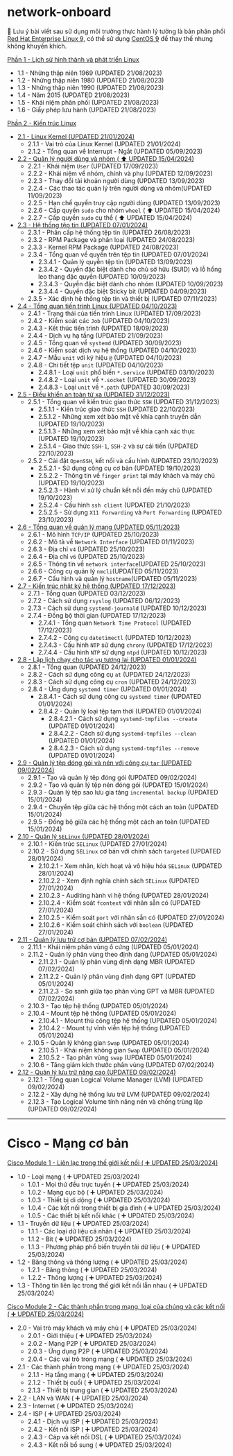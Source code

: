 # network-onboard

:pushpin: Lưu ý bài viết sau sử dụng môi trường thực hành lý tưởng là bản phân phối [Red Hat Enterprise Linux 9](https://access.redhat.com/downloads/content/479/ver=/rhel---9/9.3/x86_64/product-software), có thể sử dụng [CentOS 9](https://cloud.centos.org/centos/9-stream/x86_64/images/) để thay thế nhưng không khuyến khích.

[Phần 1 - Lịch sử hình thành và phát triển Linux](https://github.com/volehuy1998/network-onboard/blob/master/linux-onboard/1.0%20-%20linux-history-onboard.md)

- 1.1 - Những thập niên 1969 (UPDATED 21/08/2023)
- 1.2 - Những thập niên 1980 (UPDATED 21/08/2023)
- 1.3 - Những thập niên 1990 (UPDATED 21/08/2023)
- 1.4 - Năm 2015 (UPDATED 21/08/2023)
- 1.5 - Khái niệm phân phối (UPDATED 21/08/2023)
- 1.6 - Giấy phép lưu hành (UPDATED 21/08/2023)

[Phần 2 - Kiến trúc Linux](https://github.com/volehuy1998/network-onboard/blob/master/linux-onboard/2.0%20-%20linux-arch-onboard.md)

- [2.1 - Linux Kernel (UPDATED 21/01/2024)](https://github.com/volehuy1998/network-onboard/blob/master/linux-onboard/2.1%20-%20linux-arch-onboard.md#linux_kernel)
  - 2.1.1 - Vai trò của Linux Kernel (UPDATED 21/01/2024)
  - 2.1.2 - Tổng quan về Interrupt - Ngắt (UPDATED 05/09/2023)
- [2.2 - Quản lý người dùng và nhóm ( :arrow_up: UPDATED 15/04/2024)](https://github.com/volehuy1998/network-onboard/blob/master/linux-onboard/2.2%20-%20linux-user-management.md#user_and_group)
  - 2.2.1 - Khái niệm `User` (UPDATED 17/09/2023)
  - 2.2.2 - Khái niệm về nhóm, chính và phụ (UPDATED 12/09/2023)
  - 2.2.3 - Thay đổi tài khoản người dùng (UPDATED 13/09/2023)
  - 2.2.4 - Các thao tác quản lý trên người dùng và nhóm(UPDATED 11/09/2023)
  - 2.2.5 - Hạn chế quyền truy cập người dùng (UPDATED 13/09/2023)
  - 2.2.6 - Cấp quyền `sudo` cho nhóm `wheel` ( :arrow_up: UPDATED 15/04/2024)
  - 2.2.7 - Cấp quyền `sudo` cụ thể ( :arrow_up: UPDATED 15/04/2024)
- [2.3 - Hệ thống tệp tin (UPDATED 07/01/2024)](https://github.com/volehuy1998/network-onboard/blob/master/linux-onboard/2.3%20-%20linux-file-system-overview.md#fs)
  - 2.3.1 - Phân cấp hệ thống tệp tin (UPDATED 26/08/2023)
  - 2.3.2 - RPM Package và phân loại (UPDATED 24/08/2023)
  - 2.3.3 - Kernel RPM Package (UPDATED 24/08/2023)
  - 2.3.4 - Tổng quan về quyền trên tệp tin (UPDATED 07/01/2024)
    - 2.3.4.1 - Quản lý quyền tệp tin (UPDATED 13/09/2023)
    - 2.3.4.2 - Quyền đặc biệt dành cho chủ sở hữu (SUID) và lỗ hổng leo thang đặc quyền (UPDATED 10/09/2023)
    - 2.3.4.3 - Quyền đặc biệt dành cho nhóm (UPDATED 10/09/2023)
    - 2.3.4.4 - Quyền đặc biệt Sticky bit (UPDATED 04/09/2023)
  - 2.3.5 - Xác định hệ thống tệp tin và thiết bị (UPDATED 07/11/2023)
- [2.4 - Tổng quan tiến trình Linux (UPDATED 04/10/2023)](https://github.com/volehuy1998/network-onboard/blob/master/linux-onboard/2.4%20-%20linux-process-overview.md#linux_process)
  - 2.4.1 - Trạng thái của tiến trình Linux (UPDATED 17/09/2023)
  - 2.4.2 - Kiểm soát các `Job` (UPDATED 04/10/2023)
  - 2.4.3 - Kết thúc tiến trình (UPDATED 18/09/2023)
  - 2.4.4 - Dịch vụ hạ tầng (UPDATED 21/09/2023)
  - 2.4.5 - Tổng quan về `systemd` (UPDATED 30/09/2023)
  - 2.4.6 - Kiểm soát dịch vụ hệ thống (UPDATED 04/10/2023)
  - 2.4.7 - Mẫu `unit` với ký hiệu `@` (UPDATED 04/10/2023)
  - 2.4.8 - Chi tiết tệp `unit` (UPDATED 04/10/2023)
    - 2.4.8.1 - Loại `unit` phổ biến `*.service` (UPDATED 03/10/2023)
    - 2.4.8.2 - Loại `unit` về `*.socket` (UPDATED 30/09/2023)
    - 2.4.8.3 - Loại `unit` về `*.path` (UPDATED 30/09/2023)
- [2.5 - Điều khiển an toàn từ xa (UPDATED 31/12/2023)](https://github.com/volehuy1998/network-onboard/blob/master/linux-onboard/2.5%20-%20linux-secure-remote-overview.md#remote_connection)
  - 2.5.1 - Tổng quan về kiến trúc giao thức `SSH` (UPDATED 31/12/2023)
    - 2.5.1.1 - Kiến trúc giao thức `SSH` (UPDATED 22/10/2023)
    - 2.5.1.2 - Những xem xét bảo mật về khía cạnh truyền dẫn (UPDATED 19/10/2023)
    - 2.5.1.3 - Những xem xét bảo mật về khía cạnh xác thực (UPDATED 19/10/2023)
    - 2.5.1.4 - Giao thức `SSH-1`, `SSH-2` và sự cải tiến (UPDATED 22/10/2023)
  - 2.5.2 - Cài đặt `OpenSSH`, kết nối và cấu hình (UPDATED 23/10/2023)
    - 2.5.2.1 - Sử dụng công cụ cơ bản (UPDATED 19/10/2023)
    - 2.5.2.2 - Thông tin về `finger print` tại máy khách và máy chủ (UPDATED 19/10/2023)
    - 2.5.2.3 - Hành vi xử lý chuẩn kết nối đến máy chủ (UPDATED 19/10/2023)
    - 2.5.2.4 - Cấu hình `ssh client` (UPDATED 21/10/2023)
    - 2.5.2.5 - Sử dụng `X11 Forwarding` và `Port Forwarding` (UPDATED 23/10/2023)
- [2.6 - Tổng quan về quản lý mạng (UPDATED 05/11/2023)](https://github.com/volehuy1998/network-onboard/blob/master/linux-onboard/2.6%20-%20linux-network-overview.md#network_manage)
  - 2.6.1 - Mô hình `TCP/IP` (UPDATED 25/10/2023)
  - 2.6.2 - Mô tả về `Network Interface` (UPDATED 01/11/2023)
  - 2.6.3 - Địa chỉ `v4` (UPDATED 25/10/2023)
  - 2.6.4 - Địa chỉ `v6` (UPDATED 25/10/2023)
  - 2.6.5 - Thông tin về `network interface`(UPDATED 25/10/2023)
  - 2.6.6 - Công cụ quản lý `nmcli`(UPDATED 05/11/2023)
  - 2.6.7 - Cấu hình và quản lý `hostname`(UPDATED 05/11/2023)
- [2.7 - Kiến trúc nhật ký hệ thống (UPDATED 17/12/2023)](https://github.com/volehuy1998/network-onboard/blob/master/linux-onboard/2.7%20-%20linux-system-log-architecture-overview.md#sys_log_arch)
  - 2.7.1 - Tổng quan (UPDATED 03/12/2023)
  - 2.7.2 - Cách sử dụng `rsyslog` (UPDATED 06/12/2023)
  - 2.7.3 - Cách sử dụng `systemd-journald` (UPDATED 10/12/2023)
  - 2.7.4 - Đồng bộ thời gian (UPDATED 17/12/2023)
    - 2.7.4.1 - Tổng quan `Network Time Protocol` (UPDATED 17/12/2023)
    - 2.7.4.2 - Công cụ `datetimectl` (UPDATED 10/12/2023)
    - 2.7.4.3 - Cấu hình `NTP` sử dụng `chrony` (UPDATED 17/12/2023)
    - 2.7.4.4 - Cấu hình `NTP` sử dụng `ntpd` (UPDATED 10/12/2023)
- [2.8 - Lập lịch chạy cho tác vụ tương lai (UPDATED 01/01/2024)](https://github.com/volehuy1998/network-onboard/blob/master/linux-onboard/2.8%20-%20linux-job-scheduler.md#schedule_job)
  - 2.8.1 - Tổng quan (UPDATED 24/12/2023)
  - 2.8.2 - Cách sử dụng công cụ `at` (UPDATED 24/12/2023)
  - 2.8.3 - Cách sử dụng công cụ `cron` (UPDATED 24/12/2023)
  - 2.8.4 - Ứng dụng `systemd timer` (UPDATED 01/01/2024)
    - 2.8.4.1 - Cách sử dụng công cụ `systemd timer` (UPDATED 01/01/2024)
    - 2.8.4.2 - Quản lý loại tệp tạm thời (UPDATED 01/01/2024)
      - 2.8.4.2.1 - Cách sử dụng `systemd-tmpfiles --create` (UPDATED 01/01/2024)
      - 2.8.4.2.2 - Cách sử dụng `systemd-tmpfiles --clean` (UPDATED 01/01/2024)
      - 2.8.4.2.3 - Cách sử dụng `systemd-tmpfiles --remove` (UPDATED 01/01/2024)
- [2.9 - Quản lý tệp đóng gói và nén với công cụ `tar` (UPDATED 09/02/2024)](https://github.com/volehuy1998/network-onboard/blob/master/linux-onboard/2.9%20-%20linux-manage-compressed-tar-archives.md#manage_compress_tar_archive)
    - 2.9.1 - Tạo và quản lý tệp đóng gói (UPDATED 09/02/2024)
    - 2.9.2 - Tạo và quản lý tệp nén đóng gói (UPDATED 15/01/2024)
    - 2.9.3 - Quản lý tệp sao lưu gia tăng `incremental backup` (UPDATED 15/01/2024)
    - 2.9.4 - Chuyển tệp giữa các hệ thống một cách an toàn (UPDATED 15/01/2024)
    - 2.9.5 - Đồng bộ giữa các hệ thống một cách an toàn (UPDATED 15/01/2024)
- [2.10 - Quản lý `SELinux` (UPDATED 28/01/2024)](https://github.com/volehuy1998/network-onboard/blob/master/linux-onboard/2.10%20-%20linux-se-mode.md#selinux_manage)
    - 2.10.1 - Kiến trúc `SELinux` (UPDATED 27/01/2024)
    - 2.10.2 - Sử dụng `SELinux` cơ bản với chính sách `targeted` (UPDATED 28/01/2024)
      - 2.10.2.1 - Xem nhãn, kích hoạt và vô hiệu hóa `SELinux` (UPDATED 28/01/2024)
      - 2.10.2.2 - Xem định nghĩa chính sách `SELinux` (UPDATED 27/01/2024)
      - 2.10.2.3 - Auditing hành vi hệ thống (UPDATED 28/01/2024)
      - 2.10.2.4 - Kiểm soát `fcontext` với nhãn sẵn có (UPDATED 27/01/2024)
      - 2.10.2.5 - Kiểm soát `port` với nhãn sẵn có (UPDATED 27/01/2024)
      - 2.10.2.6 - Kiểm soát chính sách với  `boolean` (UPDATED 27/01/2024)
- [2.11 - Quản lý lưu trữ cơ bản (UPDATED 07/02/2024)](https://github.com/volehuy1998/network-onboard/blob/master/linux-onboard/2.11%20-%20linux-manage-basic-storage.md#manage_basic_storage)
    - 2.11.1 - Khái niệm phân vùng ổ cứng (UPDATED 05/01/2024)
    - 2.11.2 - Quản lý phân vùng theo định dạng (UPDATED 05/01/2024)
      - 2.11.2.1 - Quản lý phân vùng định dạng MBR (UPDATED 07/02/2024)
      - 2.11.2.2 - Quản lý phân vùng định dạng GPT (UPDATED 05/01/2024)
      - 2.11.2.3 - So sanh giữa tạo phân vùng GPT và MBR (UPDATED 07/02/2024)
    - 2.10.3 - Tạo tệp hệ thống (UPDATED 05/01/2024)
    - 2.10.4 - Mount tệp hệ thống (UPDATED 05/01/2024)
      - 2.10.4.1 - Mount thủ công tệp hệ thống (UPDATED 05/01/2024)
      - 2.10.4.2 - Mount tự vĩnh viễn tệp hệ thống (UPDATED 05/01/2024)
    - 2.10.5 - Quản lý không gian `Swap` (UPDATED 05/01/2024)
      - 2.10.5.1 - Khái niệm không gian `Swap` (UPDATED 05/01/2024)
      - 2.10.5.2 - Tạo phân vùng `swap` (UPDATED 05/01/2024)
    - 2.10.6 - Tăng giảm kích thước phân vùng (UPDATED 07/02/2024)
- [2.12 - Quản lý lưu trữ nâng cao (UPDATED 09/02/2024)](https://github.com/volehuy1998/network-onboard/blob/master/linux-onboard/2.12%20-%20linux-manage-advance-storage.md#manage_advance_storage)
  - 2.12.1 - Tổng quan Logical Volume Manager (LVM) (UPDATED 09/02/2024)
  - 2.12.2 - Xây dựng hệ thống lưu trữ LVM (UPDATED 09/02/2024)
  - 2.12.3 - Tạo Logical Volume tính năng nén và chống trùng lặp (UPDATED 09/02/2024)

---

# Cisco - Mạng cơ bản

[Cisco Module 1 - Liên lạc trong thế giới kết nối ( :heavy_plus_sign: UPDATED 25/03/2024)](https://github.com/volehuy1998/network-onboard/blob/CCNA-onboard/network-onboard/cisco%20module%201%20-%20network-basic-communication-in-connected-world.md)
  - 1.0 - Loại mạng ( :heavy_plus_sign: UPDATED 25/03/2024)
    - 1.0.1 - Mọi thứ đều trực tuyến ( :heavy_plus_sign: UPDATED 25/03/2024)
    - 1.0.2 - Mạng cục bộ ( :heavy_plus_sign: UPDATED 25/03/2024)
    - 1.0.3 - Thiết bị di dộng ( :heavy_plus_sign: UPDATED 25/03/2024)
    - 1.0.4 - Các kết nối trong thiết bị gia đình ( :heavy_plus_sign: UPDATED 25/03/2024)
    - 1.0.5 - Các thiết bị kết nối khác ( :heavy_plus_sign: UPDATED 25/03/2024)
  - 1.1 - Truyền dữ liệu ( :heavy_plus_sign: UPDATED 25/03/2024)
      - 1.1.1 - Các loại dữ liệu cá nhân ( :heavy_plus_sign: UPDATED 25/03/2024)
      - 1.1.2 - Bit ( :heavy_plus_sign: UPDATED 25/03/2024)
      - 1.1.3 - Phương pháp phổ biến truyền tải dữ liệu ( :heavy_plus_sign: UPDATED 25/03/2024)
  - 1.2 - Băng thông và thông lượng ( :heavy_plus_sign: UPDATED 25/03/2024)
      - 1.2.1 - Băng thông ( :heavy_plus_sign: UPDATED 25/03/2024)
      - 1.2.2 - Thông lượng ( :heavy_plus_sign: UPDATED 25/03/2024)
  - 1.3 - Thông tin liên lạc trong thế giới kết nối lẫn nhau ( :heavy_plus_sign: UPDATED 25/03/2024)

[Cisco Module 2 - Các thành phần trong mạng, loại của chúng và các kết nối ( :heavy_plus_sign: UPDATED 25/03/2024)](https://github.com/volehuy1998/network-onboard/blob/CCNA-onboard/network-onboard/cisco%20module%202%20-%20network-component-and-connections.md)
  - 2.0 - Vai trò máy khách và máy chủ ( :heavy_plus_sign: UPDATED 25/03/2024)
    - 2.0.1 - Giới thiệu ( :heavy_plus_sign: UPDATED 25/03/2024)
    - 2.0.2 - Mạng P2P ( :heavy_plus_sign: UPDATED 25/03/2024)
    - 2.0.3 - Ứng dụng P2P ( :heavy_plus_sign: UPDATED 25/03/2024)
    - 2.0.4 - Các vai trò trong mạng ( :heavy_plus_sign: UPDATED 25/03/2024)
  - 2.1 - Các thành phần trong mạng ( :heavy_plus_sign: UPDATED 25/03/2024)
      - 2.1.1 - Hạ tầng mạng ( :heavy_plus_sign: UPDATED 25/03/2024)
      - 2.1.2 - Thiết bị cuối ( :heavy_plus_sign: UPDATED 25/03/2024)
      - 2.1.3 - Thiết bị trung gian ( :heavy_plus_sign: UPDATED 25/03/2024)
  - 2.2 - LAN và WAN ( :heavy_plus_sign: UPDATED 25/03/2024)
  - 2.3 - Internet ( :heavy_plus_sign: UPDATED 25/03/2024)
  - 2.4 - ISP ( :heavy_plus_sign: UPDATED 25/03/2024)
      - 2.4.1 - Dịch vụ ISP ( :heavy_plus_sign: UPDATED 25/03/2024)
      - 2.4.2 - Kết nối ISP ( :heavy_plus_sign: UPDATED 25/03/2024)
      - 2.4.3 - Cáp và kết nối DSL ( :heavy_plus_sign: UPDATED 25/03/2024)
      - 2.4.3 - Kết nối bổ sung ( :heavy_plus_sign: UPDATED 25/03/2024)